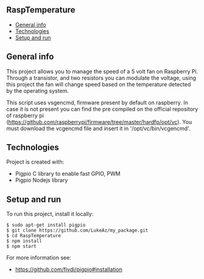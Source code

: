 ## RaspTemperature
* [General info](#general-info)
* [Technologies](#technologies)
* [Setup and run](#setup)

## General info
This project allows you to manage the speed of a 5 volt fan on Raspberry Pi.
Through a transistor, and two resistors you can modulate the voltage, using this project the fan will change speed based on the temperature detected by the operating system.

This script uses vsgencmd, firmware present by default on raspberry. In case it is not present you can find the pre compiled on the official repository of raspberry pi (https://github.com/raspberrypi/firmware/tree/master/hardfp/opt/vc).
You must download the vcgencmd file and insert it in '/opt/vc/bin/vcgencmd'.

## Technologies
Project is created with:
* Pigpio C library to enable fast GPIO, PWM
* Pigpio Nodejs library
	
## Setup and run
To run this project, install it locally:

```
$ sudo apt-get install pigpio
$ git clone https://github.com/LukeAz/my_package.git
$ cd RaspTemperature
$ npm install
$ npm start
```
For more information see: 
* https://github.com/fivdi/pigpio#installation
